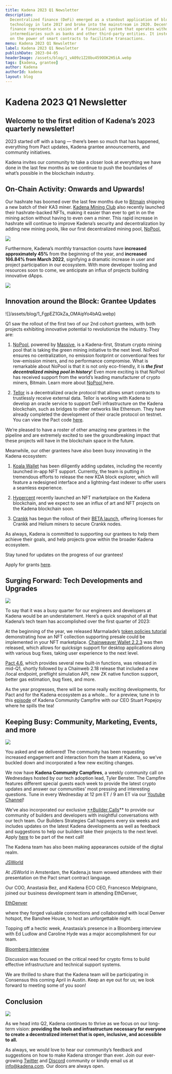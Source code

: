 ```yaml
---
title: Kadena 2023 Q1 Newsletter
description:
  Decentralized finance (DeFi) emerged as a standout application of blockchain
  technology in late 2017 and broke into the mainstream in 2020. Decentralized
  finance represents a vision of a financial system that operates without
  intermediaries such as banks and other third-party entities. It instead relies
  on the power of smart contracts to facilitate transactions.
menu: Kadena 2023 Q1 Newsletter
label: Kadena 2023 Q1 Newsletter
publishDate: 2023-04-05
headerImage: /assets/blog/1_vA09z1Z28bu459OOK2H5iA.webp
tags: [kadena, grantee]
author: Kadena
authorId: kadena
layout: blog
---
```


# Kadena 2023 Q1 Newsletter

## Welcome to the first edition of Kadena’s 2023 quarterly newsletter!

2023 started off with a bang — there’s been so much that has happened,
everything from Pact updates, Kadena grantee announcements, and community
initiatives.

Kadena invites our community to take a closer look at everything we have done in
the last few months as we continue to push the boundaries of what’s possible in
the blockchain industry.

## On-Chain Activity: Onwards and Upwards!

Our hashrate has boomed over the last few months due to
[Bitmain](https://shop.bitmain.com/product/detail?pid=000202302201612117066S2KG11605C9)
shipping a new batch of their KA3 miner.
[Kadena Mining Club](https://kdamining.club/) also recently launched their
hashrate-backed NFTs, making it easier than ever to get in on the mining action
without having to even own a miner. This rapid increase in hashrate will
continue to improve Kadena’s security and decentralization by adding new mining
pools, like our first decentralized mining pool,
[NoPool.](https://www.prnewswire.com/news-releases/kadena-grant-recipient-massive-to-launch-nopool-a-decentralized-carbon-neutral-proof-of-work-mining-pool-301751569.html)

![](/assets/blog/1_fdxq9IJ96BTJEt3qBexiBw.webp)

Furthermore, Kadena’s monthly transaction counts have **increased approximately
45%** from the beginning of the year, and **increased 166.84% from March 2022**,
signifying a dramatic increase in user and project participation in our
ecosystem. With more developer tooling and resources soon to come, we anticipate
an influx of projects building innovative dApps.

![](/assets/blog/1_AVwLaTyvdAiAUWZclRcxpw.webp)

## Innovation around the Block: Grantee Updates

![]/assets/blog/1_FgpEZ1GkZa_OMAipYo4bAQ.webp)

Q1 saw the rollout of the first two of our 2nd cohort grantees, with both
projects exhibiting innovative potential to revolutionize the industry. They
are:

1.  [NoPool](https://twitter.com/nopoolparty), powered by
    [Massive](https://www.joinmassive.com/), is a Kadena-first, Stratum crypto
    mining pool that is taking the green mining initiative to the next level.
    NoPool ensures no centralization, no emission footprint or conventional fees
    for low-emission miners, and no performance compromise. What is remarkable
    about NoPool is that it is not only eco-friendly, it is **_the first
    decentralized mining pool in history_**! Even more exciting is that NoPool
    has received support from the world’s leading manufacturer of crypto miners,
    Bitmain. Learn more about
    [NoPool ](/blogchain/2023/spotlight-on-nopool-powered-by-massive-2023-02-23)here.

2.  [Tellor](https://tellor.io/) is a decentralized oracle protocol that allows
    smart contracts to trustlessly receive external data. Tellor is working with
    Kadena to develop an oracle service to support DeFi infrastructure on the
    Kadena blockchain, such as bridges to other networks like Ethereum. They
    have already completed the development of their oracle protocol on testnet.
    You can view the Pact code
    [here](https://github.com/tellor-io/Tellorflex-kadena.).

We’re pleased to have a roster of other amazing new grantees in the pipeline and
are extremely excited to see the groundbreaking impact that these projects will
have in the blockchain space in the future.

Meanwhile, our other grantees have also been busy innovating in the Kadena
ecosystem:

1.  [Koala Wallet](https://koalawallet.io/) has been diligently adding updates,
    including the recently launched in-app NFT support. Currently, the team is
    putting in tremendous efforts to release the new KDA block explorer, which
    will feature a redesigned interface and a lightning-fast indexer to offer
    users a seamless experience.

2.  [Hypercent](https://app.hypercent.io/) recently launched an NFT marketplace
    on the Kadena blockchain, and we expect to see an influx of art and NFT
    projects on the Kadena blockchain soon.

3.  [Crankk](https://crankk.io/) has begun the rollout of their
    [BETA launch](https://alviso.medium.com/announcement-for-the-upcoming-beta-launch-d1c3e11db06a),
    offering licenses for Crankk and Helium miners to secure Crankk nodes.

As always, Kadena is committed to supporting our grantees to help them achieve
their goals, and help projects grow within the broader Kadena ecosystem.

Stay tuned for updates on the progress of our grantees!

Apply for grants [here](https://kadena.io/grants/).

## Surging Forward: Tech Developments and Upgrades

![](/assets/blog/1_7wGO0X8eHyMFfYUAxYn0tg.webp)

To say that it was a busy quarter for our engineers and developers at Kadena
would be an understatement. Here’s a quick snapshot of all that Kadena’s tech
team has accomplished over the first quarter of 2023:

At the beginning of the year, we released Marmalade’s
[token policies tutorial](./nft-collection-tutorial-on-marmalade-2023-01-25)
demonstrating how an NFT collection supporting presale could be implemented in
your NFT marketplace.
[Chainweaver Wallet 2.2.3](/blogchain/2023/chainweaver-2-2-3-improving-user-experience-with-quicksign-support-2023-02-10)
was then released, which allows for quicksign support for desktop applications
along with various bug fixes, taking user experience to the next level.

[Pact 4.6](https://github.com/kadena-io/pact/releases/tag/v4.6.0), which
provides several new built-in functions, was released in mid-Q1, shortly
followed by a Chainweb 2.18 release that included a new /local endpoint,
preflight simulation API, new ZK native function support, better gas estimation,
bug fixes, and more.

As the year progresses, there will be some really exciting developments, for
Pact and for the Kadena ecosystem as a whole… for a preview, tune in to this
[episode](https://www.youtube.com/watch?v=JuBzinvTBqQ) of Kadena Community
Campfire with our CEO Stuart Popejoy where he spills the tea!

## Keeping Busy: Community, Marketing, Events, and more

![](/assets/blog/1_FrQ7He8MuTE8WH35zFGXRw.webp)

You asked and we delivered! The community has been requesting increased
engagement and interaction from the team at Kadena, so we’ve buckled down and
incorporated a few new exciting changes.

We now have **Kadena Community Campfires**, a weekly community call on
Wednesdays hosted by our tech adoption lead, Tyler Benster. The Campfire
features different special guests each week to provide the latest crypto updates
and answer our communities’ most pressing and interesting questions. Tune in
every Wednesday at 12 pm ET / 9 am ET via our
[Youtube Channel](https://www.youtube.com/channel/UCB6-MaxD2hlcGLL70ukHotA)!

We’ve also incorporated our exclusive
[\*\*Builder Calls](https://www.youtube.com/watch?v=_fmghCiHZxQ)\*\* to provide
our community of builders and developers with insightful conversations with our
tech team. Our Builders Strategies Call happens every six weeks and includes
updates on the latest Kadena developments as well as feedback and suggestions to
help our builders take their projects to the next level. Apply
[here](https://khnrs3ltkjv.typeform.com/to/X0Jxs9bD?typeform-source=t.co) to be
part of the next call!

The Kadena team has also been making appearances outside of the digital realm.

[JSWorld](https://twitter.com/Randynamic_4/status/1623260270100463620)

At JSWorld in Amsterdam, the Kadena.js team wowed attendees with their
presentation on the Pact smart contract language.

Our COO, Anastasia Bez, and Kadena ECO CEO, Francesco Melpignano, joined our
business development team in attending EthDenver,

[EthDenver](https://twitter.com/kadena_io/status/1638906216293474304)

where they forged valuable connections and collaborated with local Denver
hotspot, the Banshee House, to host an unforgettable night.

Topping off a hectic week, Anastasia’s presence in a Bloomberg interview with Ed
Ludlow and Caroline Hyde was a major accomplishment for our team.

[Bloomberg interview](https://www.youtube.com/watch?v=fmndhqyh7gw)

Discussion was focused on the critical need for crypto firms to build effective
infrastructure and technical support systems.

We are thrilled to share that the Kadena team will be participating in Consensus
this coming April in Austin. Keep an eye out for us; we look forward to meeting
some of you soon!

## Conclusion

![](/assets/blog/1_MlSWm2_T8eJbpooptxDo4w.webp)

As we head into Q2, Kadena continues to thrive as we focus on our long-term
vision: **providing the tools and infrastructure necessary for everyone to
create a decentralized internet that is open, inclusive, and accessible to
all.**

As always, we would love to hear our community’s feedback and suggestions on how
to make Kadena stronger than ever. Join our ever-growing
[Twitter](https://twitter.com/kadena_io) and
[Discord](https://discord.com/invite/bsUcWmX) community or kindly email us at
[info@kadena.com](mailto:info@kadena.com). Our doors are always open.
